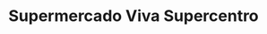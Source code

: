 ---
title: "Supermercado Viva Supercentro"
url: /caracas/supermercado-viva-supercentro/
shop: supermercado
---